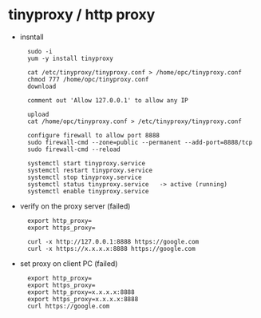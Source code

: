 
# tinyproxy / http proxy

- insntall

        sudo -i
        yum -y install tinyproxy

        cat /etc/tinyproxy/tinyproxy.conf > /home/opc/tinyproxy.conf
        chmod 777 /home/opc/tinyproxy.conf
        download

        comment out 'Allow 127.0.0.1' to allow any IP

        upload
        cat /home/opc/tinyproxy.conf > /etc/tinyproxy/tinyproxy.conf

        configure firewall to allow port 8888
        sudo firewall-cmd --zone=public --permanent --add-port=8888/tcp
        sudo firewall-cmd --reload

        systemctl start tinyproxy.service
        systemctl restart tinyproxy.service
        systemctl stop tinyproxy.service
        systemctl status tinyproxy.service   -> active (running)
        systemctl enable tinyproxy.service

- verify on the proxy server (failed)

        export http_proxy=
        export https_proxy=

        curl -x http://127.0.0.1:8888 https://google.com
        curl -x https://x.x.x.x:8888 https://google.com

- set proxy on client PC (failed)

        export http_proxy=
        export https_proxy=
        export http_proxy=x.x.x.x:8888
        export https_proxy=x.x.x.x:8888
        curl https://google.com
